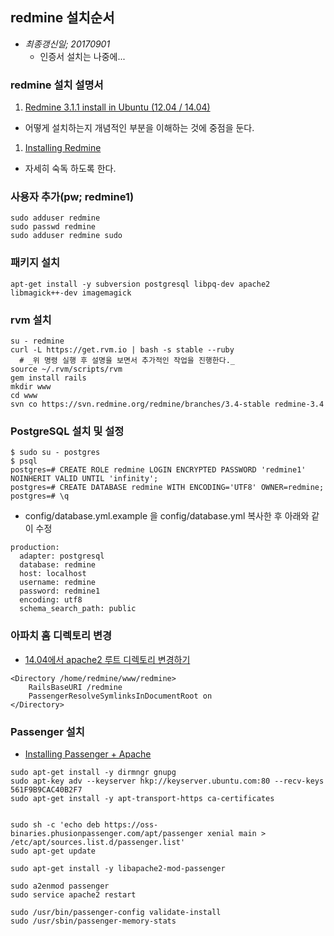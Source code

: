 ## redmine 설치순서

* _최종갱신일; 20170901_
  - 인증서 설치는 나중에... 


### redmine 설치 설명서

1. [Redmine 3.1.1 install in Ubuntu (12.04 / 14.04)](http://www.whatwant.com/510)
  - 어떻게 설치하는지 개념적인 부분을 이해하는 것에 중점을 둔다.
1. [Installing Redmine](http://www.redmine.org/projects/redmine/wiki/RedmineInstall)
  - 자세히 숙독 하도록 한다.


### 사용자 추가(pw; redmine1)

```
sudo adduser redmine
sudo passwd redmine
sudo adduser redmine sudo
```


### 패키지 설치

`apt-get install -y subversion postgresql libpq-dev apache2 libmagick++-dev imagemagick`


### rvm 설치

```
su - redmine
curl -L https://get.rvm.io | bash -s stable --ruby
  # _위 명령 실행 후 설명을 보면서 추가적인 작업을 진행한다._
source ~/.rvm/scripts/rvm 
gem install rails
mkdir www
cd www
svn co https://svn.redmine.org/redmine/branches/3.4-stable redmine-3.4
```


### PostgreSQL 설치 및 설정

```
$ sudo su - postgres
$ psql
postgres=# CREATE ROLE redmine LOGIN ENCRYPTED PASSWORD 'redmine1' NOINHERIT VALID UNTIL 'infinity';
postgres=# CREATE DATABASE redmine WITH ENCODING='UTF8' OWNER=redmine;
postgres=# \q
```

* config/database.yml.example 을 config/database.yml 복사한 후 아래와 같이 수정
```
production:
  adapter: postgresql
  database: redmine
  host: localhost
  username: redmine
  password: redmine1
  encoding: utf8
  schema_search_path: public
```


### 아파치 홈 디렉토리 변경

* [14.04에서 apache2 루트 디렉토리 변경하기](http://zzaps.tistory.com/242)
```
<Directory /home/redmine/www/redmine>
    RailsBaseURI /redmine
    PassengerResolveSymlinksInDocumentRoot on
</Directory>
```


### Passenger 설치

* [Installing Passenger + Apache](https://www.phusionpassenger.com/library/install/apache/install/oss/xenial/)
```
sudo apt-get install -y dirmngr gnupg
sudo apt-key adv --keyserver hkp://keyserver.ubuntu.com:80 --recv-keys 561F9B9CAC40B2F7
sudo apt-get install -y apt-transport-https ca-certificates


sudo sh -c 'echo deb https://oss-binaries.phusionpassenger.com/apt/passenger xenial main > /etc/apt/sources.list.d/passenger.list'
sudo apt-get update

sudo apt-get install -y libapache2-mod-passenger

sudo a2enmod passenger
sudo service apache2 restart

sudo /usr/bin/passenger-config validate-install
sudo /usr/sbin/passenger-memory-stats
```

